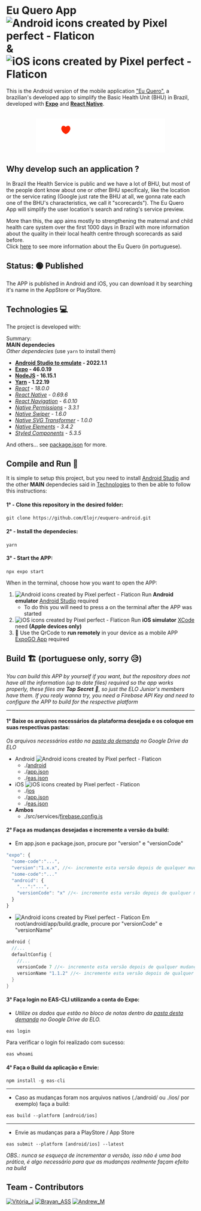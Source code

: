 # Eu Quero App <img style="height: 30px;" src="https://cdn-icons-png.flaticon.com/512/888/888839.png" alt="Android icons created by Pixel perfect - Flaticon"/> & <img style="height: 30px;" src="https://cdn-icons-png.flaticon.com/512/179/179309.png" alt="iOS icons created by Pixel perfect - Flaticon"/>

This is the Android version of the mobile application ["Eu Quero"](https://euquero.ufma.br), a brazilian's developed app to simplify the Basic Health Unit (BHU) in Brazil, developed with **[Expo](https://expo.dev)** and **[React Native](https://reactnative.dev)**.

<p align="center">
  <br>
  <img style="height: 90px;" alt="Eu Quero Logo" src="./assets/images/euquero-logo.png"/>
<p/>

## Why develop such an application ?
In Brazil the Health Service is public and we have a lot of BHU, but most of the people dont know about one or other BHU specificaly, like the location or the service rating (Google just rate the BHU at all, we gonna rate each one of the BHU's characteristics, we call it "scorecards"). The Eu Quero App will simplify the user location's search and rating's service preview. 

More than this, the app aims mostly to strengthening the maternal and child health care system over the first 1000 days in Brazil with more information about the quality in their local health centre through scorecards as said before. <br/>
Click [here](https://euquero.ufma.br) to see more information about the Eu Quero (in portuguese).

## Status: 🟢 Published
The APP is published in Android and iOS, you can download it by searching it's name in the AppStore or PlayStore.

## Technologies 💻
The project is developed with:

Summary: <br>
**MAIN dependecies** <br>
_Other dependecies_ (use ```yarn``` to install them)

* **[Android Studio to emulate](https://developer.android.com/studio) - 2022.1.1**
* **[Expo](https://expo.dev) - 46.0.19**
* **[NodeJS](https://nodejs.org/en/) - 16.15.1**
* **[Yarn](https://yarnpkg.com) - 1.22.19**
* _[React](https://pt-br.reactjs.org) - 18.0.0_
* _[React Native](https://reactnative.dev) - 0.69.6_
* _[React Navigation](https://reactnavigation.org) - 6.0.10_
* _[Native Permissions](https://github.com/zoontek/react-native-permissions) - 3.3.1_
* _[Native Swiper](https://www.npmjs.com/package/react-native-swiper) - 1.6.0_
* _[Native SVG Transformer](https://github.com/kristerkari/react-native-svg-transformer) - 1.0.0_
* _[Native Elements](https://reactnativeelements.com/docs/1.2.0/getting_started) - 3.4.2_
* _[Styled Components](https://styled-components.com/docs/basics) - 5.3.5_

And others... see [package.json](https://github.com/Elojr/euquero-android/blob/master/package.json) for more.

## Compile and Run 🚀
It is simple to setup this project, but you need to install [Android Studio](https://developer.android.com/studio) and the other **MAIN** dependecies said in [Technologies](https://github.com/Elojr/euquero-android#technologies-) to then be able to follow this instructions:
#### 1° - Clone this repository in the desired folder:
```shell
git clone https://github.com/Elojr/euquero-android.git
```
#### 2° - Install the dependecies:
```shell
yarn
```
#### 3° - Start the APP:
```shell
npx expo start
```
When in the terminal, choose how you want to open the APP: <br/>
<ol>
  <li><img style="height: 20px;" src="https://cdn-icons-png.flaticon.com/512/888/888839.png" alt="Android icons created by Pixel perfect - Flaticon"></img> Run <strong>Android emulator</strong> <a href="https://developer.android.com/studio">Android Studio</a> required
    <ul>
      <li>To do this you will need to press a on the terminal after the APP was started</li>
    </ul>
  </li>
  <li><img style="height: 20px;" src="https://cdn-icons-png.flaticon.com/512/179/179309.png" alt="iOS icons created by Pixel perfect - Flaticon"></img> Run <strong>iOS simulator</strong> <a href="https://developer.apple.com/xcode/">XCode</a> need <strong>(Apple devices only)</strong>
  <li>
    📲 Use the QrCode to <strong>run remotely</strong> in your device as a mobile APP <a href="https://expo.dev/client">ExpoGO App</a> required
  </li>
</ol>

## Build 🏗 (portuguese only, sorry 😥)

<em>You can build this APP by yourself if you want, but the repository does not have all the information (up to date files) required so the app works properly, these files are <strong>Top Secret</strong> 📁, so just the ELO Junior's members have them. If you realy wanna try, you need a Firebase API Key and need to configure the APP to build for the respective platform</em>

***

#### 1° Baixe os arquivos necessários da plataforma desejada e os coloque em suas respectivas pastas:
<em>Os arquivos necessários estão na <a href="https://drive.google.com/drive/folders/18Bqf2jlvbuQVDf-RRa67pAkS2-l1WqTm?usp=share_link">pasta da demanda</a> no Google Drive da ELO</em>

<ul>
  <li> Android <img style="height: 16px;" src="https://cdn-icons-png.flaticon.com/512/888/888839.png" alt="Android icons created by Pixel perfect - Flaticon" />
    <ul>
      <li>./<a href="https://drive.google.com/drive/folders/1oNviB_Bh6GmejO1rScuOAnMuv_Y7VX72?usp=share_link">android</a></li>
      <li>./<a href="https://drive.google.com/file/d/1CakbUQ36x8DsUGrXmrsAWlGkc_wjRJCf/view?usp=share_link">app.json</a></li>
      <li>./<a href="https://drive.google.com/file/d/12-q7LBLovIkUkWSUbBp_IYi5UF3nWc_d/view?usp=share_link">eas.json</a></li>
    </ul>
  </li>
  <li> iOS <img style="height: 16px;" src="https://cdn-icons-png.flaticon.com/512/179/179309.png" alt="iOS icons created by Pixel perfect - Flaticon"/> 
    <ul>
      <li>./<a href="">ios</a></li>
      <li>./<a href="">app.json</a></li>
      <li>./<a href="">eas.json</a></li>
    </ul>
  </li>
  <li> <strong>Ambos</strong>
    <ul>
      <li>./src/services/<a href="https://drive.google.com/file/d/1L3m1lJcXqexWCyiTr8d2sjTX5D2wgImW/view?usp=share_link">firebase.config.js</a></li>
    </ul>
  </li>
</ul>

#### 2° Faça as mudanças desejadas e incremente a versão da build:

* Em app.json e package.json, procure por "version" e "versionCode"
```javascript
"expo": {
  "some-code":"...",
  "version":"1.x.x", //<- incremente esta versão depois de qualquer mudança
  "some-code":"..."
  "android": {
    "...":"...",
    "versionCode": "x" //<- incremente esta versão depois de qualquer mudança
  }
}
```
* <img style="height: 20px;" src="https://cdn-icons-png.flaticon.com/512/888/888839.png" alt="Android icons created by Pixel perfect - Flaticon" /> Em root/android/app/build.gradle, procure por "versionCode" e "versionName"
```gradle
android {
  //...
  defaultConfig {
    //...
    versionCode 7 //<- incremente esta versão depois de qualquer mudança
    versionName "1.1.2" //<- incremente esta versão depois de qualquer mudança
  }
}
```

#### 3° Faça login no EAS-CLI utilizando a conta do Expo:
* <em>Utilize os dados que estão no bloco de notas dentro da <a href="https://drive.google.com/drive/folders/18Bqf2jlvbuQVDf-RRa67pAkS2-l1WqTm?usp=share_link">pasta desta demanda</a> no Google Drive da ELO.</em>
```shell
eas login
```
Para verificar o login foi realizado com sucesso:
```
eas whoami
```
#### 4° Faça o Build da aplicação e Envie:
```shell
npm install -g eas-cli
```
***
* Caso as mudanças foram nos arquivos nativos (./android/ ou ./ios/ por exemplo) faça a build:
```shell
eas build --platform [android/ios]
```
***
* Envie as mudanças para a PlayStore / App Store
```shell
eas submit --platform [android/ios] --latest
```
<em>OBS.: nunca se esqueça de incrementar a versão, isso não é uma boa prática, é algo necessário para que as mudanças realmente façam efeito na build</em>

## Team - Contributors

[![Vitória_J](https://user-images.githubusercontent.com/78929443/171479037-b702cb75-7a8d-4cc6-b534-d20e3576398c.png)](https://github.com/vitoriamj)
[![Brayan_ASS](https://user-images.githubusercontent.com/78929443/171479058-ea7b88f0-b1bf-4bf1-a97e-7bce4d8898d0.png)](https://github.com/BrayanASS)
[![Andrew_M](https://user-images.githubusercontent.com/78929443/171479771-3f76b6c9-8bce-47fc-ac04-0d96bb8efbeb.png)](https://github.com/andrewmvk)
